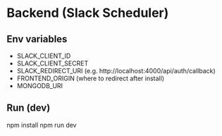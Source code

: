 # Backend (Slack Scheduler)

## Env variables
- SLACK_CLIENT_ID
- SLACK_CLIENT_SECRET
- SLACK_REDIRECT_URI (e.g. http://localhost:4000/api/auth/callback)
- FRONTEND_ORIGIN (where to redirect after install)
- MONGODB_URI

## Run (dev)
npm install
npm run dev

